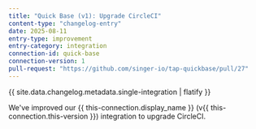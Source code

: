 ```yaml
---
title: "Quick Base (v1): Upgrade CircleCI"
content-type: "changelog-entry"
date: 2025-08-11
entry-type: improvement
entry-category: integration
connection-id: quick-base
connection-version: 1
pull-request: "https://github.com/singer-io/tap-quickbase/pull/27"
---
```

{{ site.data.changelog.metadata.single-integration | flatify }}

We've improved our {{ this-connection.display_name }} (v{{ this-connection.this-version }}) integration to upgrade CircleCI.
